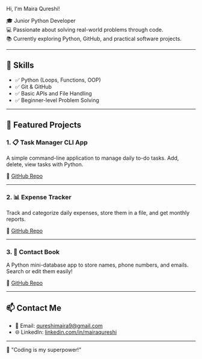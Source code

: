 Hi, I'm Maira Qureshi! 

🎓 Junior Python Developer   
💻 Passionate about solving real-world problems through code.  
📚 Currently exploring Python, GitHub, and practical software projects.

---

## 🧠 Skills 

- ✅ Python (Loops, Functions, OOP)
- ✅ Git & GitHub
- ✅ Basic APIs and File Handling
- ✅ Beginner-level Problem Solving

---

## 🚀 Featured Projects 

### 1. 📋 Task Manager CLI App
A simple command-line application to manage daily to-do tasks. Add, delete, view tasks with Python.

🔗 [GitHub Repo](https://github.com/maira0418/task-manager)

---

### 2. 📊 Expense Tracker
Track and categorize daily expenses, store them in a file, and get monthly reports.

🔗 [GitHub Repo](https://github.com/maira0418/expense-tracker)

---

### 3. 📮 Contact Book
A Python mini-database app to store names, phone numbers, and emails. Search or edit them easily!

🔗 [GitHub Repo](https://github.com/maira0418/contact-book)

---

## 📫 Contact Me 

- 📧 Email: qureshimaira9@gmail.com
- 🌐 LinkedIn: [linkedin.com/in/mairaqureshi](https://linkedin.com/in/mairaqureshi-dm)

---

🌟 "Coding is my superpower!"
